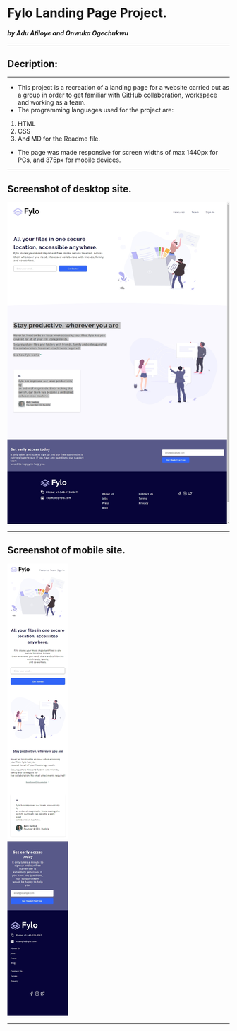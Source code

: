# Fylo Landing Page Project.﻿
#### *by Adu Atiloye and Onwuka Ogechukwu*
---

## Decription:
---
- This project is a recreation of a landing page for a website carried out as a group in order to get familiar with GitHub collaboration, workspace and working as a team.
- The programming languages used for the project are:
1. HTML
2. CSS
3. And MD for the Readme file.
- The page was made responsive for screen widths of max 1440px for PCs, and 375px for mobile devices.
---

## Screenshot of desktop site.
![desktop scnsht. 1](images/desktop.jpeg)

---

## Screenshot of mobile site.
![mobile scnsht. 1](images/mobile.jpeg)

---

